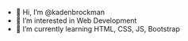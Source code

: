 - 👋 Hi, I’m @kadenbrockman
- 👀 I’m interested in Web Development
- 🌱 I’m currently learning HTML, CSS, JS, Bootstrap

